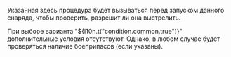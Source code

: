 Указанная здесь процедура будет вызываться перед запуском данного снаряда, чтобы проверить, разрешит ли она выстрелить.

При выборе варианта "${l10n.t("condition.common.true")}" дополнительные условия отсутствуют. Однако, в любом случае
будет проверяться наличие боеприпасов (если указаны).